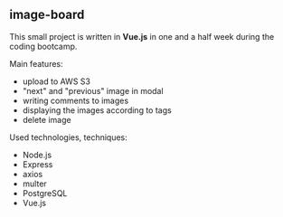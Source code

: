 ## image-board

This small project is written in **Vue.js** in one and a half week during the coding bootcamp.

Main features:

-   upload to AWS S3
-   "next" and "previous" image in modal
-   writing comments to images
-   displaying the images according to tags
-   delete image

Used technologies, techniques:

-   Node.js
-   Express
-   axios
-   multer
-   PostgreSQL
-   Vue.js
